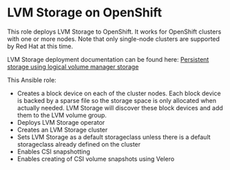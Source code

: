 # LVM Storage on OpenShift

This role deploys LVM Storage to OpenShift. It works for OpenShift clusters with one or more nodes. Note that only single-node clusters are supported by Red Hat at this time.

LVM Storage deployment documentation can be found here: [Persistent storage using logical volume manager storage](https://docs.openshift.com/container-platform/4.13/storage/persistent_storage/persistent_storage_local/persistent-storage-using-lvms.html)

This Ansible role:

* Creates a block device on each of the cluster nodes. Each block device is backed by a sparse file so the storage space is only allocated when actually needed. LVM Storage will discover these block devices and add them to the LVM volume group.
* Deploys LVM Storage operator
* Creates an LVM Storage cluster
* Sets LVM Storage as a default storageclass unless there is a default storageclass already defined on the cluster
* Enables CSI snapshotting
* Enables creating of CSI volume snapshots using Velero
